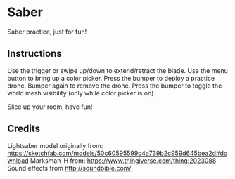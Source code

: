 # Saber

Saber practice, just for fun!

## Instructions

Use the trigger or swipe up/down to extend/retract the blade.
Use the menu button to bring up a color picker.
Press the bumper to deploy a practice drone. Bumper again to remove the drone.
Press the bumper to toggle the world mesh visibility (only while color picker is on)

Slice up your room, have fun!

## Credits

Lightsaber model originally from: https://sketchfab.com/models/50c60595599c4a739b2c959d645bea2d#download
Marksman-H from: https://www.thingiverse.com/thing:2023088
Sound effects from http://soundbible.com/
